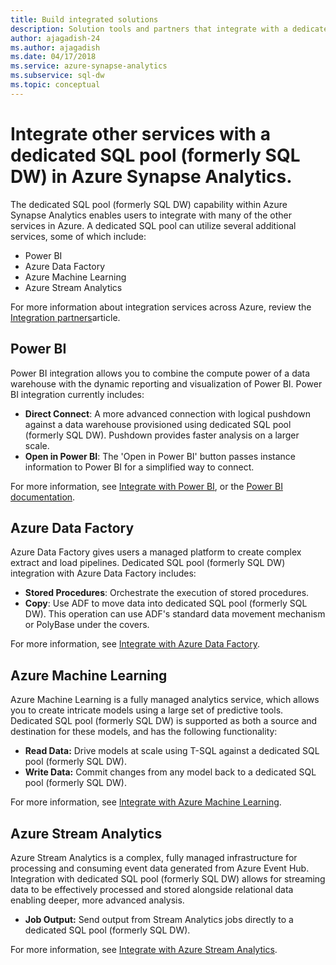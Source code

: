 ```yaml
---
title: Build integrated solutions
description: Solution tools and partners that integrate with a dedicated SQL pool (formerly SQL DW) in Azure Synapse Analytics.
author: ajagadish-24
ms.author: ajagadish
ms.date: 04/17/2018
ms.service: azure-synapse-analytics
ms.subservice: sql-dw
ms.topic: conceptual
---
```


# Integrate other services with a dedicated SQL pool (formerly SQL DW) in Azure Synapse Analytics.

The dedicated SQL pool (formerly SQL DW) capability within Azure Synapse Analytics enables users to integrate with many of the other services in Azure. A dedicated SQL pool can  utilize several additional services, some of which include:

* Power BI
* Azure Data Factory
* Azure Machine Learning
* Azure Stream Analytics

For more information about integration services across Azure, review the [Integration partners](sql-data-warehouse-partner-data-integration.md)article.

## Power BI

Power BI integration allows you to combine the compute power of a data warehouse with the dynamic reporting and visualization of Power BI. Power BI integration currently includes:

* **Direct Connect**: A more advanced connection with logical pushdown against a data warehouse provisioned using dedicated SQL pool (formerly SQL DW). Pushdown provides faster analysis on a larger scale.
* **Open in Power BI**: The 'Open in Power BI' button passes instance information to Power BI for a simplified way to connect.

For more information, see [Integrate with Power BI](/power-bi/connect-data/service-azure-sql-data-warehouse-with-direct-connect), or the [Power BI documentation](https://powerbi.microsoft.com/blog/exploring-azure-sql-data-warehouse-with-power-bi/).

## Azure Data Factory

Azure Data Factory gives users a managed platform to create complex extract and load pipelines. Dedicated SQL pool (formerly SQL DW) integration with Azure Data Factory includes:

* **Stored Procedures**: Orchestrate the execution of stored procedures.
* **Copy**: Use ADF to move data into dedicated SQL pool (formerly SQL DW). This operation can use ADF's standard data movement mechanism or PolyBase under the covers.

For more information, see [Integrate with Azure Data Factory](../../data-factory/load-azure-sql-data-warehouse.md?toc=/azure/synapse-analytics/sql-data-warehouse/toc.json).

## Azure Machine Learning

Azure Machine Learning is a fully managed analytics service, which allows you to create intricate models using a large set of predictive tools. Dedicated SQL pool (formerly SQL DW) is supported as both a source and destination for these models, and has the following functionality:

* **Read Data:** Drive models at scale using T-SQL against a dedicated SQL pool (formerly SQL DW).
* **Write Data:** Commit changes from any model back to a dedicated SQL pool (formerly SQL DW).

For more information, see [Integrate with Azure Machine Learning](sql-data-warehouse-get-started-analyze-with-azure-machine-learning.md).

## Azure Stream Analytics

Azure Stream Analytics is a complex, fully managed infrastructure for processing and consuming event data generated from Azure Event Hub.  Integration with dedicated SQL pool (formerly SQL DW) allows for streaming data to be effectively processed and stored alongside relational data enabling deeper, more advanced analysis.  

* **Job Output:** Send output from Stream Analytics jobs directly to a dedicated SQL pool (formerly SQL DW).

For more information, see [Integrate with Azure Stream Analytics](sql-data-warehouse-integrate-azure-stream-analytics.md).
